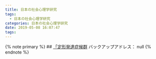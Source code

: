 ```yaml
---
title: 日本の社会心理学研究
tags:
  - 日本の社会心理学研究
categories: 日本の社会心理学研究
date: 2019-05-08 16:07:47
tags:
---
```

{% note primary %}
    ## [「定形発達症候群](http://www1.nhk.or.jp/asaichi/hattatsu/about_nt.html)
    バックアップアドレス： null
{% endnote %}<!--more-->